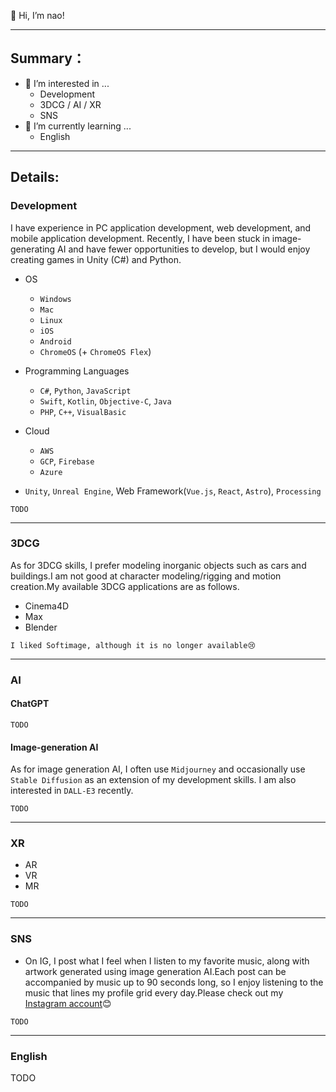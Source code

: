 👋 Hi, I’m nao!

---

## Summary：

- 👀 I’m interested in ...
  - Development
  - 3DCG / AI / XR
  - SNS
- 🌱 I’m currently learning ...
  - English

---

## Details:
### Development

I have experience in PC application development, web development, and mobile application development. Recently, I have been stuck in image-generating AI and have fewer opportunities to develop, but I would enjoy creating games in Unity (C#) and Python.

- OS
  - `Windows`
  - `Mac`
  - `Linux`
  - `iOS`
  - `Android`
  - `ChromeOS` (+ `ChromeOS Flex`) 

- Programming Languages
  - `C#`, `Python`, `JavaScript`
  - `Swift`, `Kotlin`, `Objective-C`, `Java`
  - `PHP`, `C++`, `VisualBasic`


- Cloud
  - `AWS`
  - `GCP`, `Firebase`
  - `Azure`
- `Unity`, `Unreal Engine`, Web Framework(`Vue.js`, `React`, `Astro`), `Processing` 

`TODO`

---

### 3DCG
As for 3DCG skills,  I prefer modeling inorganic objects such as cars and buildings.I am not good at character modeling/rigging and motion creation.My available 3DCG applications are as follows.

- Cinema4D
- Max
- Blender

```I liked Softimage, although it is no longer available😢```

---
### AI

#### ChatGPT
`TODO`

#### Image-generation AI
As for image generation AI, I often use `Midjourney` and occasionally use `Stable Diffusion` as an extension of my development skills. I am also interested in `DALL-E3` recently.

`TODO`

---

### XR
- AR
- VR
- MR

`TODO`

---

### SNS
- On IG, I post what I feel when I listen to my favorite music, along with artwork generated using image generation AI.Each post can be accompanied by music up to 90 seconds long, so I enjoy listening to the music that lines my profile grid every day.Please check out my [Instagram account](https://www.instagram.com/nao_anm.msc.jpn/)😊

`TODO`

---

### English
TODO

<!---
nao-anm-msc-jpn/nao-anm-msc-jpn is a ✨ special ✨ repository because its `README.md` (this file) appears on your GitHub profile.
You can click the Preview link to take a look at your changes.
--->
